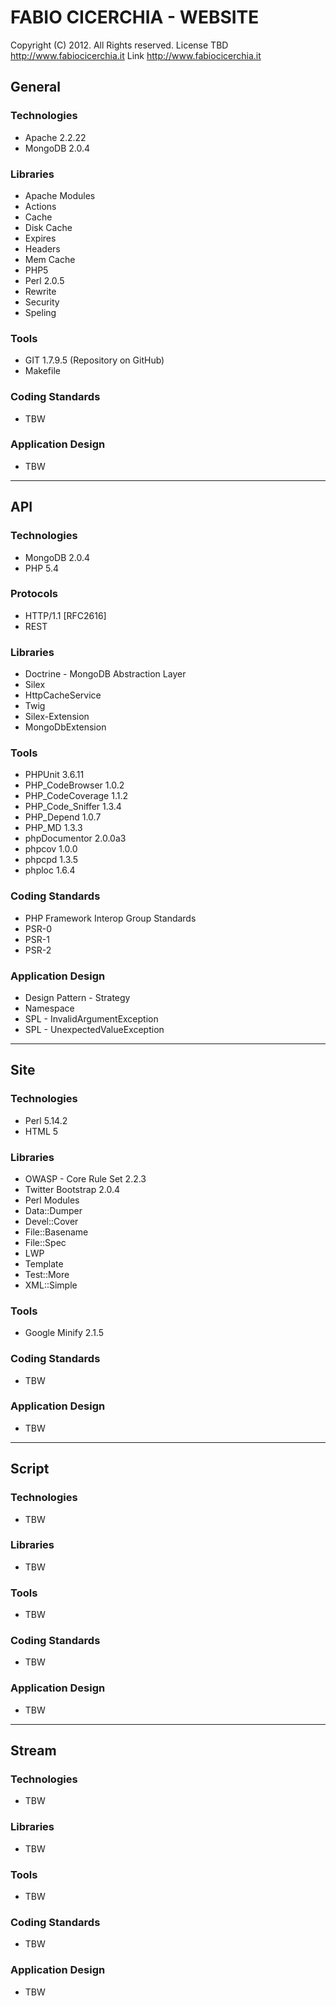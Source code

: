 # FABIO CICERCHIA - WEBSITE
Copyright (C) 2012. All Rights reserved.
License   TBD <http://www.fabiocicerchia.it>
Link      http://www.fabiocicerchia.it

## General

### Technologies
 * Apache 2.2.22
 * MongoDB 2.0.4

### Libraries
 * Apache Modules
  * Actions
  * Cache
  * Disk Cache
  * Expires
  * Headers
  * Mem Cache
  * PHP5
  * Perl 2.0.5
  * Rewrite
  * Security
  * Speling

### Tools
 * GIT 1.7.9.5 (Repository on GitHub)
 * Makefile

### Coding Standards
 * TBW

### Application Design
 * TBW

---

## API

### Technologies
 * MongoDB 2.0.4
 * PHP 5.4

### Protocols
 * HTTP/1.1 [RFC2616]
 * REST

### Libraries
 * Doctrine - MongoDB Abstraction Layer
 * Silex
  * HttpCacheService
  * Twig
 * Silex-Extension
  * MongoDbExtension

### Tools
 * PHPUnit 3.6.11
 * PHP_CodeBrowser 1.0.2
 * PHP_CodeCoverage 1.1.2
 * PHP_Code_Sniffer 1.3.4
 * PHP_Depend 1.0.7
 * PHP_MD 1.3.3
 * phpDocumentor 2.0.0a3
 * phpcov 1.0.0
 * phpcpd 1.3.5
 * phploc 1.6.4

### Coding Standards
 * PHP Framework Interop Group Standards
  * PSR-0
  * PSR-1
  * PSR-2

### Application Design
 * Design Pattern - Strategy
 * Namespace
 * SPL - InvalidArgumentException
 * SPL - UnexpectedValueException

---

## Site

### Technologies
 * Perl 5.14.2
 * HTML 5

### Libraries
 * OWASP - Core Rule Set 2.2.3
 * Twitter Bootstrap 2.0.4
 * Perl Modules
  * Data::Dumper
  * Devel::Cover
  * File::Basename
  * File::Spec
  * LWP
  * Template
  * Test::More
  * XML::Simple

### Tools
 * Google Minify 2.1.5

### Coding Standards
 * TBW

### Application Design
 * TBW

---

## Script

### Technologies
 * TBW

### Libraries
 * TBW

### Tools
 * TBW

### Coding Standards
 * TBW

### Application Design
 * TBW

---

## Stream

### Technologies
 * TBW

### Libraries
 * TBW

### Tools
 * TBW

### Coding Standards
 * TBW

### Application Design
 * TBW
